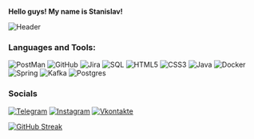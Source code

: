 <strong>Hello guys! My name is Stanislav!</strong>

<a target="_blank" rel="noopener noreferrer" href="https://github.com/leucochloris/leucochloris/blob/main/assets/code.gif" data-target="animated-image.originalLink"><img src="https://github.com/leucochloris/leucochloris/raw/main/assets/code.gif" alt="Header" style="max-width: 100%; display: inline-block;" data-target="animated-image.originalImage"></a>



### Languages and Tools:

![PostMan](https://img.shields.io/badge/-Postman-090909?style=for-the-badge&logo=postman&logoColor=FF6C37)
![GitHub](https://img.shields.io/badge/-Github-090909?style=for-the-badge&logo=github&logoColor=79309C)
![Jira](https://img.shields.io/badge/-JIRA-090909?style=for-the-badge&logo=jira&logoColor=2684FF)
![SQL](https://img.shields.io/badge/-MySQL-090909?style=for-the-badge&logo=mysql&logoColor=007979)
![HTML5](https://img.shields.io/badge/-HTML5-111115?style=for-the-badge&logo=HTML5&logoColor=e54d26)
![CSS3](https://img.shields.io/badge/-CSS3-111115?style=for-the-badge&logo=CSS3&logoColor=0066cc)
![Java](https://img.shields.io/badge/-Java-090909?style=for-the-badge&logo=openjdk&logoColor=007396)
![Docker](https://img.shields.io/badge/-Docker-090909?style=for-the-badge&logo=docker&logoColor=2496ED)
![Spring](https://img.shields.io/badge/-Spring-090909?style=for-the-badge&logo=spring&logoColor=6DB33F)
![Kafka](https://img.shields.io/badge/-Kafka-090909?style=for-the-badge&logo=apachekafka&logoColor=231F20)
![Postgres](https://img.shields.io/badge/-PostgreSQL-090909?style=for-the-badge&logo=postgresql&logoColor=4169E1)

### Socials

[![Telegram](https://img.shields.io/badge/-Telegram-090909?style=for-the-badge&logo=telegram&logoColor=27A0D9)](https://t.me/niko91101)
[![Instagram](https://img.shields.io/badge/-Instagram-090909?style=for-the-badge&logo=instagram&logoColor=B4068E)](https://www.instagram.com/nikocfc)
[![Vkontakte](https://img.shields.io/badge/-Vkontakte-090909?style=for-the-badge&logo=Vk&logoColor=4F7DB3)](https://vk.com/niko911)

[![GitHub Streak](http://github-readme-streak-stats.herokuapp.com?user=Niko91101&theme=tokyonight&hide_border=true&border_radius=5.5&date_format=M%20j%5B%2C%20Y%5D&stroke=3F26DD)](https://git.io/streak-stats)

